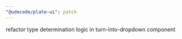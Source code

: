 ```yaml
---
"@udecode/plate-ui": patch
---
```


refactor type determination logic in turn-into-dropdown component
